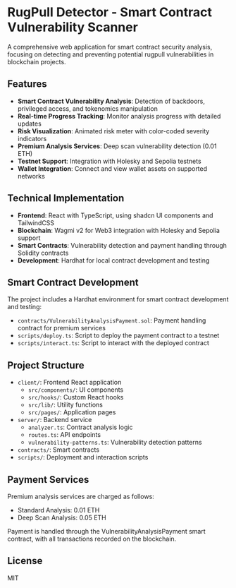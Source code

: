# RugPull Detector - Smart Contract Vulnerability Scanner

A comprehensive web application for smart contract security analysis, focusing on detecting and preventing potential rugpull vulnerabilities in blockchain projects.

## Features

- **Smart Contract Vulnerability Analysis**: Detection of backdoors, privileged access, and tokenomics manipulation
- **Real-time Progress Tracking**: Monitor analysis progress with detailed updates
- **Risk Visualization**: Animated risk meter with color-coded severity indicators
- **Premium Analysis Services**: Deep scan vulnerability detection (0.01 ETH)
- **Testnet Support**: Integration with Holesky and Sepolia testnets
- **Wallet Integration**: Connect and view wallet assets on supported networks

## Technical Implementation

- **Frontend**: React with TypeScript, using shadcn UI components and TailwindCSS
- **Blockchain**: Wagmi v2 for Web3 integration with Holesky and Sepolia support
- **Smart Contracts**: Vulnerability detection and payment handling through Solidity contracts
- **Development**: Hardhat for local contract development and testing

## Smart Contract Development

The project includes a Hardhat environment for smart contract development and testing:

- `contracts/VulnerabilityAnalysisPayment.sol`: Payment handling contract for premium services
- `scripts/deploy.ts`: Script to deploy the payment contract to a testnet
- `scripts/interact.ts`: Script to interact with the deployed contract

## Project Structure

- `client/`: Frontend React application
  - `src/components/`: UI components
  - `src/hooks/`: Custom React hooks
  - `src/lib/`: Utility functions
  - `src/pages/`: Application pages
- `server/`: Backend service
  - `analyzer.ts`: Contract analysis logic
  - `routes.ts`: API endpoints
  - `vulnerability-patterns.ts`: Vulnerability detection patterns
- `contracts/`: Smart contracts
- `scripts/`: Deployment and interaction scripts

## Payment Services

Premium analysis services are charged as follows:
- Standard Analysis: 0.01 ETH
- Deep Scan Analysis: 0.05 ETH

Payment is handled through the VulnerabilityAnalysisPayment smart contract, with all transactions recorded on the blockchain.

## License

MIT
